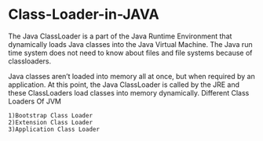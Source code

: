 # Class-Loader-in-JAVA
The Java ClassLoader is a part of the Java Runtime Environment that dynamically loads Java classes into the Java Virtual Machine. The Java run time system does not need to know about files and file systems because of classloaders.

Java classes aren’t loaded into memory all at once, but when required by an application. At this point, the Java ClassLoader is called by the JRE and these ClassLoaders load classes into memory dynamically.
Different Class Loaders Of JVM
	
	1)Bootstrap Class Loader
	2)Extension Class Loader
	3)Application Class Loader
